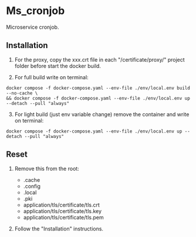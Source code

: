 # Ms_cronjob

Microservice cronjob.

## Installation

1. For the proxy, copy the xxx.crt file in each "/certificate/proxy/" project folder before start the docker build.

2. For full build write on terminal:

```
docker compose -f docker-compose.yaml --env-file ./env/local.env build --no-cache \
&& docker compose -f docker-compose.yaml --env-file ./env/local.env up --detach --pull "always"
```

3. For light build (just env variable change) remove the container and write on terminal:

```
docker compose -f docker-compose.yaml --env-file ./env/local.env up --detach --pull "always"
```

## Reset

1. Remove this from the root:

    - .cache
    - .config
    - .local
    - .pki
    - application/tls/certificate/tls.crt
    - application/tls/certificate/tls.key
    - application/tls/certificate/tls.pem

2. Follow the "Installation" instructions.
